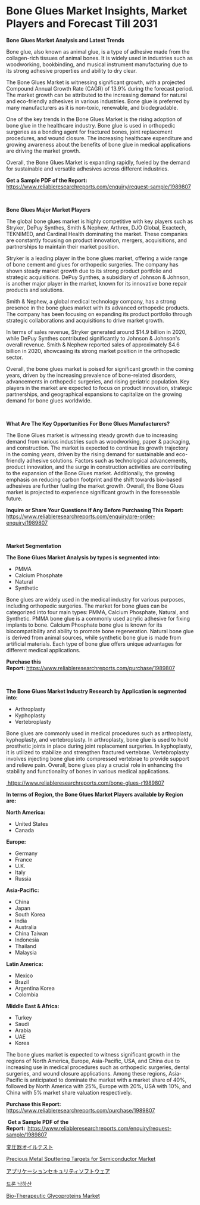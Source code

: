 <p><h1>Bone Glues Market Insights, Market Players and Forecast Till 2031</h1></p><p><strong>Bone Glues Market Analysis and Latest Trends</strong></p>
<p><p>Bone glue, also known as animal glue, is a type of adhesive made from the collagen-rich tissues of animal bones. It is widely used in industries such as woodworking, bookbinding, and musical instrument manufacturing due to its strong adhesive properties and ability to dry clear.</p><p>The Bone Glues Market is witnessing significant growth, with a projected Compound Annual Growth Rate (CAGR) of 13.9% during the forecast period. The market growth can be attributed to the increasing demand for natural and eco-friendly adhesives in various industries. Bone glue is preferred by many manufacturers as it is non-toxic, renewable, and biodegradable.</p><p>One of the key trends in the Bone Glues Market is the rising adoption of bone glue in the healthcare industry. Bone glue is used in orthopedic surgeries as a bonding agent for fractured bones, joint replacement procedures, and wound closure. The increasing healthcare expenditure and growing awareness about the benefits of bone glue in medical applications are driving the market growth.</p><p>Overall, the Bone Glues Market is expanding rapidly, fueled by the demand for sustainable and versatile adhesives across different industries.</p></p>
<p><strong>Get a Sample PDF of the Report:&nbsp;</strong> <a href="https://www.reliableresearchreports.com/enquiry/request-sample/1989807">https://www.reliableresearchreports.com/enquiry/request-sample/1989807</a></p>
<p>&nbsp;</p>
<p><strong>Bone Glues Major Market Players</strong></p>
<p><p>The global bone glues market is highly competitive with key players such as Stryker, DePuy Synthes, Smith & Nephew, Arthrex, DJO Global, Exactech, TEKNIMED, and Cardinal Health dominating the market. These companies are constantly focusing on product innovation, mergers, acquisitions, and partnerships to maintain their market position.</p><p>Stryker is a leading player in the bone glues market, offering a wide range of bone cement and glues for orthopedic surgeries. The company has shown steady market growth due to its strong product portfolio and strategic acquisitions. DePuy Synthes, a subsidiary of Johnson & Johnson, is another major player in the market, known for its innovative bone repair products and solutions.</p><p>Smith & Nephew, a global medical technology company, has a strong presence in the bone glues market with its advanced orthopedic products. The company has been focusing on expanding its product portfolio through strategic collaborations and acquisitions to drive market growth.</p><p>In terms of sales revenue, Stryker generated around $14.9 billion in 2020, while DePuy Synthes contributed significantly to Johnson & Johnson's overall revenue. Smith & Nephew reported sales of approximately $4.6 billion in 2020, showcasing its strong market position in the orthopedic sector.</p><p>Overall, the bone glues market is poised for significant growth in the coming years, driven by the increasing prevalence of bone-related disorders, advancements in orthopedic surgeries, and rising geriatric population. Key players in the market are expected to focus on product innovation, strategic partnerships, and geographical expansions to capitalize on the growing demand for bone glues worldwide.</p></p>
<p>&nbsp;</p>
<p><strong>What Are The Key Opportunities For Bone Glues Manufacturers?</strong></p>
<p><p>The Bone Glues market is witnessing steady growth due to increasing demand from various industries such as woodworking, paper & packaging, and construction. The market is expected to continue its growth trajectory in the coming years, driven by the rising demand for sustainable and eco-friendly adhesive solutions. Factors such as technological advancements, product innovation, and the surge in construction activities are contributing to the expansion of the Bone Glues market. Additionally, the growing emphasis on reducing carbon footprint and the shift towards bio-based adhesives are further fueling the market growth. Overall, the Bone Glues market is projected to experience significant growth in the foreseeable future.</p></p>
<p><strong>Inquire or Share Your Questions If Any Before Purchasing This Report:</strong> <a href="https://www.reliableresearchreports.com/enquiry/pre-order-enquiry/1989807">https://www.reliableresearchreports.com/enquiry/pre-order-enquiry/1989807</a></p>
<p>&nbsp;</p>
<p><strong>Market Segmentation</strong></p>
<p><strong>The Bone Glues Market Analysis by types is segmented into:</strong></p>
<p><ul><li>PMMA</li><li>Calcium Phosphate</li><li>Natural</li><li>Synthetic</li></ul></p>
<p><p>Bone glues are widely used in the medical industry for various purposes, including orthopedic surgeries. The market for bone glues can be categorized into four main types: PMMA, Calcium Phosphate, Natural, and Synthetic. PMMA bone glue is a commonly used acrylic adhesive for fixing implants to bone. Calcium Phosphate bone glue is known for its biocompatibility and ability to promote bone regeneration. Natural bone glue is derived from animal sources, while synthetic bone glue is made from artificial materials. Each type of bone glue offers unique advantages for different medical applications.</p></p>
<p><strong>Purchase this Report:&nbsp;</strong><a href="https://www.reliableresearchreports.com/purchase/1989807">https://www.reliableresearchreports.com/purchase/1989807</a></p>
<p>&nbsp;</p>
<p><strong>The Bone Glues Market Industry Research by Application is segmented into:</strong></p>
<p><ul><li>Arthroplasty</li><li>Kyphoplasty</li><li>Vertebroplasty</li></ul></p>
<p><p>Bone glues are commonly used in medical procedures such as arthroplasty, kyphoplasty, and vertebroplasty. In arthroplasty, bone glue is used to hold prosthetic joints in place during joint replacement surgeries. In kyphoplasty, it is utilized to stabilize and strengthen fractured vertebrae. Vertebroplasty involves injecting bone glue into compressed vertebrae to provide support and relieve pain. Overall, bone glues play a crucial role in enhancing the stability and functionality of bones in various medical applications.</p></p>
<p><a href="https://www.reliableresearchreports.com/bone-glues-r1989807">&nbsp;https://www.reliableresearchreports.com/bone-glues-r1989807</a></p>
<p><strong>In terms of Region, the Bone Glues Market Players available by Region are:</strong></p>
<p>
    <p> <strong> North America: </strong>
        <ul>
            <li>United States</li>
            <li>Canada</li>
        </ul>
        </p> 
    <p> <strong> Europe: </strong>
        <ul>
            <li>Germany</li>
            <li>France</li>
            <li>U.K.</li>
            <li>Italy</li>
            <li>Russia</li>
        </ul>
        </p> 
    <p> <strong> Asia-Pacific: </strong>
        <ul>
            <li>China</li>
            <li>Japan</li>
            <li>South Korea</li>
            <li>India</li>
            <li>Australia</li>
            <li>China Taiwan</li>
            <li>Indonesia</li>
            <li>Thailand</li>
            <li>Malaysia</li>
        </ul>
        </p> 
    <p> <strong> Latin America: </strong>
        <ul>
            <li>Mexico</li>
            <li>Brazil</li>
            <li>Argentina Korea</li>
            <li>Colombia</li>
        </ul>
        </p> 
    <p> <strong> Middle East & Africa: </strong>
        <ul>
            <li>Turkey</li>
            <li>Saudi</li>
            <li>Arabia</li>
            <li>UAE</li>
            <li>Korea</li>
        </ul>
    </p>
    </p>
<p><p>The bone glues market is expected to witness significant growth in the regions of North America, Europe, Asia-Pacific, USA, and China due to increasing use in medical procedures such as orthopedic surgeries, dental surgeries, and wound closure applications. Among these regions, Asia-Pacific is anticipated to dominate the market with a market share of 40%, followed by North America with 25%, Europe with 20%, USA with 10%, and China with 5% market share valuation respectively.</p></p>
<p><strong>Purchase this Report: </strong><a href="https://www.reliableresearchreports.com/purchase/1989807">https://www.reliableresearchreports.com/purchase/1989807</a></p>
<p>&nbsp;<strong>Get a Sample PDF of the Report:&nbsp;&nbsp;</strong><a href="https://www.reliableresearchreports.com/enquiry/request-sample/1989807">https://www.reliableresearchreports.com/enquiry/request-sample/1989807</a></p>
<p><strong></strong></p>
<p><p><a href="https://github.com/hwbcz413288296/Market-Research-Report-List-2/blob/main/716656559437.md">変圧器オイルテスト</a></p><p><a href="https://issuu.com/reportprime-2/docs/precious-metal-sputtering-targets-for-semiconducto">Precious Metal Sputtering Targets for Semiconductor Market</a></p><p><a href="https://github.com/JacksonWiza1924/Market-Research-Report-List-1/blob/main/520300159438.md">アプリケーションセキュリティソフトウェア</a></p><p><a href="https://github.com/fredrickeglers/Market-Research-Report-List-2/blob/main/383827757845.md">드론 낙하산</a></p><p><a href="https://github.com/derrinmiltonellis35gcl/Market-Research-Report-List-2/blob/main/bio-therapeutic-glycoproteins-market.md">Bio-Therapeutic Glycoproteins Market</a></p></p>